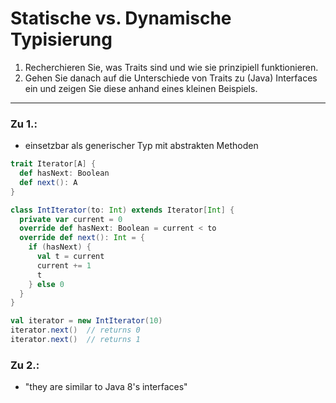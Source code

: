 # Statische vs. Dynamische Typisierung
1. Recherchieren Sie, was Traits sind und wie sie prinzipiell funktionieren.
2. Gehen Sie danach auf die Unterschiede von Traits zu (Java) Interfaces ein und zeigen Sie diese anhand eines kleinen Beispiels.
---
### Zu 1.:
- einsetzbar als generischer Typ mit abstrakten Methoden
```scala
trait Iterator[A] {
  def hasNext: Boolean
  def next(): A
}

class IntIterator(to: Int) extends Iterator[Int] {
  private var current = 0
  override def hasNext: Boolean = current < to
  override def next(): Int = {
    if (hasNext) {
      val t = current
      current += 1
      t
    } else 0
  }
}

val iterator = new IntIterator(10)
iterator.next()  // returns 0
iterator.next()  // returns 1
```
### Zu 2.:
- "they are similar to Java 8's interfaces"
